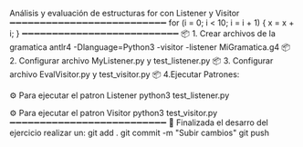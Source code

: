 Análisis y evaluación de estructuras for con Listener y Visitor
➖➖➖➖➖➖➖➖➖➖➖➖➖➖➖➖➖➖➖➖➖➖➖➖➖➖
for (i = 0; i < 10; i = i + 1) {
    x = x + i;
}
➖➖➖➖➖➖➖➖➖➖➖➖➖➖➖➖➖➖➖➖➖➖➖➖➖➖
📦 1. Crear archivos de la gramatica
    antlr4 -Dlanguage=Python3 -visitor -listener MiGramatica.g4
📦 2. Configurar archivo MyListener.py y test_listener.py
📦 3. Configurar archivo EvalVisitor.py y test_visitor.py
📦 4.Ejecutar Patrones:

⚙️ Para ejecutar el patron Listener
    python3 test_listener.py

⚙️ Para ejecutar el patron Visitor
    python3 test_visitor.py
➖➖➖➖➖➖➖➖➖➖➖➖➖➖➖➖➖➖➖➖➖➖➖➖➖➖
🔡 Finalizada el desarro del ejercicio realizar un:
git add .
git commit -m "Subir cambios"
git push